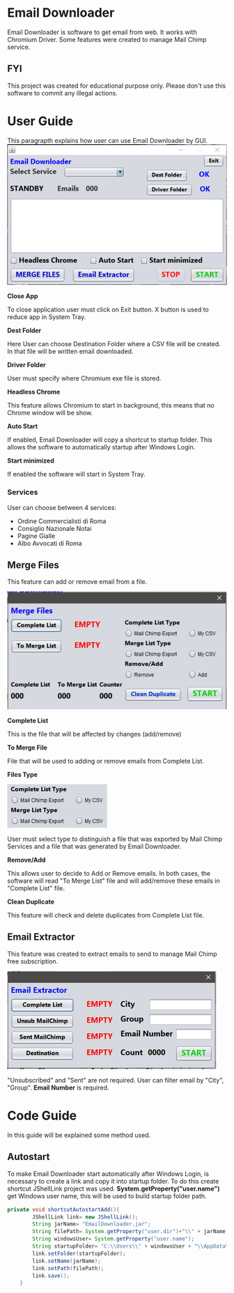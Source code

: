 # Email Downloader
Email Downloader is software to get email from web. It works with Chromium Driver. 
Some features were created to manage Mail Chimp service.

## FYI

This project was created for educational purpose only. Please don't use this software to commit any illegal actions.


# User Guide

This paragrapth explains how user can use Email Downloader by GUI.
![GitHub Logo](pictures/home.png)

**Close App**

To close application user must click on Exit button. X button is used to reduce app in System Tray.

**Dest Folder**

Here User can choose Destination Folder where a CSV file will be created. In that file will be written email downloaded.

**Driver Folder**

User must specify where Chromium exe file is stored.

**Headless Chrome**

This feature allows Chromium to start in background, this means that no Chrome window will be show.

**Auto Start**

If enabled, Email Downloader will copy a shortcut to startup folder. This allows the software to automatically startup after Windows Login.

**Start minimized**

If enabled the software will start in System Tray.


### Services

User can choose between 4 services:
* Ordine Commercialisti di Roma
* Consiglio Nazionale Notai
* Pagine Gialle
* Albo Avvocati di Roma


## Merge Files

This feature can add or remove email from a file.

![GitHub Logo](pictures/merge_files.png)

**Complete List**

This is the file that will be affected by changes (add/remove)

**To Merge File**

File that will be used to adding or remove emails from Complete List.

**Files Type**

![GitHub Logo](pictures/file_type.png)

User must select type to distinguish a file that was exported by Mail Chimp Services and a file that was generated by Email Downloader.

**Remove/Add**

This allows user to decide to Add or Remove emails. In both cases, the software will read "To Merge List" file and will add/remove these emails in "Complete List" file.

**Clean Duplicate**

This feature will check and delete duplicates from Complete List file.


## Email Extractor

This feature was created to extract emails to send to manage Mail Chimp free subscription.

![GitHub Logo](pictures/email_extractor.png)

"Unsubscribed" and "Sent" are not required.
User can filter email by "City", "Group".
**Email Number** is required.


# Code Guide
In this guide will be explained some method used.

## Autostart

To make Email Downloader start automatically after Windows Login, is necessary to create a link and copy it into startup folder. To do this create shortcut JShellLink project was used.
**System.getProperty("user.name")** get Windows user name, this will be used to build startup folder path.

```java
private void shortcutAutostartAdd(){
        JShellLink link= new JShellLink();
        String jarName= "EmailDownloader.jar";
        String filePath= System.getProperty("user.dir")+"\\" + jarName;
        String windowsUser= System.getProperty("user.name");
        String startupFolder= "C:\\Users\\" + windowsUser + "\\AppData\\Roaming\\Microsoft\\Windows\\Start Menu\\Programs\\Startup";
        link.setFolder(startupFolder);
        link.setName(jarName);
        link.setPath(filePath);
        link.save();
    }
```
